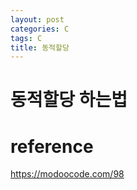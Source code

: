 ```yaml
---
layout: post
categories: C
tags: C
title: 동적할당
---
```

# 동적할당 하는법






# reference 
<https://modoocode.com/98>